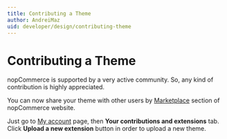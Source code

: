 ```yaml
---
title: Contributing a Theme
author: AndreiMaz
uid: developer/design/contributing-theme
---
```


# Contributing a Theme

nopCommerce is supported by a very active community. So, any kind of contribution is highly appreciated.

You can now share your theme with other users by [Marketplace](https://www.nopcommerce.com/marketplace.aspx) section of nopCommerce website.

Just go to [My account](https://www.nopcommerce.com/account.aspx) page, then **Your contributions and extensions** tab. Click **Upload a new extension** button in order to upload a new theme.

